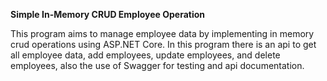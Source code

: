 **Simple In-Memory CRUD Employee Operation**

This program aims to manage employee data by implementing in memory crud operations using ASP.NET Core. In this program there is an api to get all employee data, add employees, update employees, and delete employees, also the use of Swagger for testing and api documentation. 

